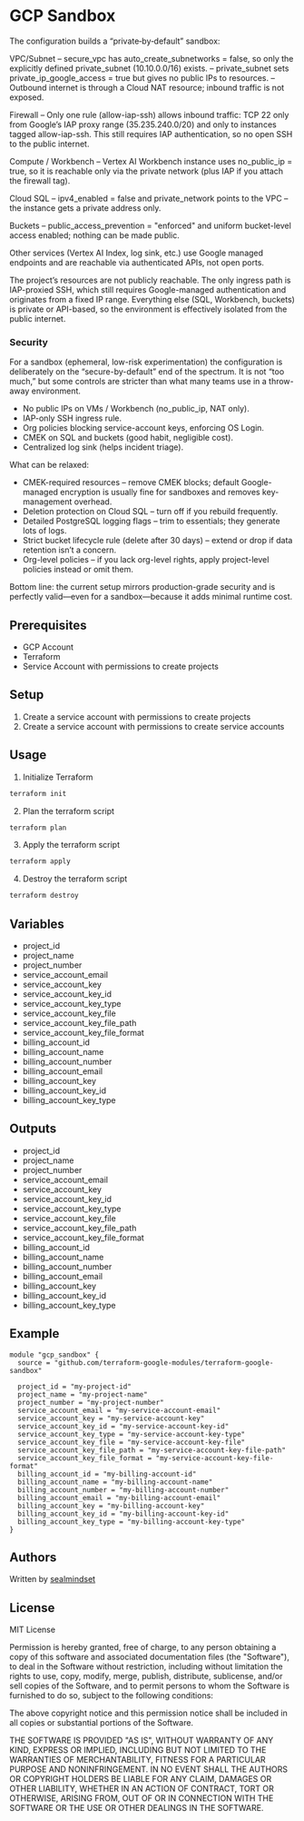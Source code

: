 # GCP Sandbox

The configuration builds a “private‐by‐default” sandbox:

VPC/Subnet
– secure_vpc has auto_create_subnetworks = false, so only the explicitly defined private_subnet (10.10.0.0/16) exists.
– private_subnet sets private_ip_google_access = true but gives no public IPs to resources.
– Outbound internet is through a Cloud NAT resource; inbound traffic is not exposed.

Firewall
– Only one rule (allow-iap-ssh) allows inbound traffic: TCP 22 only from Google’s IAP proxy range (35.235.240.0/20) and only to instances tagged allow-iap-ssh. This still requires IAP authentication, so no open SSH to the public internet.

Compute / Workbench
– Vertex AI Workbench instance uses no_public_ip = true, so it is reachable only via the private network (plus IAP if you attach the firewall tag).

Cloud SQL
– ipv4_enabled = false and private_network points to the VPC – the instance gets a private address only.

Buckets
– public_access_prevention = "enforced" and uniform bucket-level access enabled; nothing can be made public.

Other services (Vertex AI Index, log sink, etc.) use Google managed endpoints and are reachable via authenticated APIs, not open ports.

The project’s resources are not publicly reachable. The only ingress path is IAP-proxied SSH, which still requires Google-managed authentication and originates from a fixed IP range. Everything else (SQL, Workbench, buckets) is private or API-based, so the environment is effectively isolated from the public internet.

### Security

For a sandbox (ephemeral, low-risk experimentation) the configuration is deliberately on the “secure-by-default” end of the spectrum. It is not “too much,” but some controls are stricter than what many teams use in a throw-away environment.

- No public IPs on VMs / Workbench (no_public_ip, NAT only).
- IAP-only SSH ingress rule.
- Org policies blocking service-account keys, enforcing OS Login.
- CMEK on SQL and buckets (good habit, negligible cost).
- Centralized log sink (helps incident triage).

What can be relaxed:

- CMEK-required resources – remove CMEK blocks; default Google-managed encryption is usually fine for sandboxes and removes key-management overhead.
- Deletion protection on Cloud SQL – turn off if you rebuild frequently.
- Detailed PostgreSQL logging flags – trim to essentials; they generate lots of logs.
- Strict bucket lifecycle rule (delete after 30 days) – extend or drop if data retention isn’t a concern.
- Org-level policies – if you lack org-level rights, apply project-level policies instead or omit them.

Bottom line: the current setup mirrors production-grade security and is perfectly valid—even for a sandbox—because it adds minimal runtime cost. 

## Prerequisites

- GCP Account
- Terraform
- Service Account with permissions to create projects

## Setup

1. Create a service account with permissions to create projects
2. Create a service account with permissions to create service accounts

## Usage

1. Initialize Terraform
```bash
terraform init
```

2. Plan the terraform script
```bash
terraform plan
```

3. Apply the terraform script
```bash
terraform apply
```

4. Destroy the terraform script
```bash
terraform destroy
```

## Variables

- project_id
- project_name
- project_number
- service_account_email
- service_account_key
- service_account_key_id
- service_account_key_type
- service_account_key_file
- service_account_key_file_path
- service_account_key_file_format
- billing_account_id
- billing_account_name
- billing_account_number
- billing_account_email
- billing_account_key
- billing_account_key_id
- billing_account_key_type

## Outputs

- project_id
- project_name
- project_number
- service_account_email
- service_account_key
- service_account_key_id
- service_account_key_type
- service_account_key_file
- service_account_key_file_path
- service_account_key_file_format
- billing_account_id
- billing_account_name
- billing_account_number
- billing_account_email
- billing_account_key
- billing_account_key_id
- billing_account_key_type

## Example

```hcl
module "gcp_sandbox" {
  source = "github.com/terraform-google-modules/terraform-google-sandbox"

  project_id = "my-project-id"
  project_name = "my-project-name"
  project_number = "my-project-number"
  service_account_email = "my-service-account-email"
  service_account_key = "my-service-account-key"
  service_account_key_id = "my-service-account-key-id"
  service_account_key_type = "my-service-account-key-type"
  service_account_key_file = "my-service-account-key-file"
  service_account_key_file_path = "my-service-account-key-file-path"
  service_account_key_file_format = "my-service-account-key-file-format"
  billing_account_id = "my-billing-account-id"
  billing_account_name = "my-billing-account-name"
  billing_account_number = "my-billing-account-number"
  billing_account_email = "my-billing-account-email"
  billing_account_key = "my-billing-account-key"
  billing_account_key_id = "my-billing-account-key-id"
  billing_account_key_type = "my-billing-account-key-type"
}
```

## Authors

Written by [sealmindset](https://github.com/sealmindset)

## License

MIT License

Permission is hereby granted, free of charge, to any person obtaining a copy
of this software and associated documentation files (the "Software"), to deal
in the Software without restriction, including without limitation the rights
to use, copy, modify, merge, publish, distribute, sublicense, and/or sell
copies of the Software, and to permit persons to whom the Software is
furnished to do so, subject to the following conditions:

The above copyright notice and this permission notice shall be included in all
copies or substantial portions of the Software.

THE SOFTWARE IS PROVIDED "AS IS", WITHOUT WARRANTY OF ANY KIND, EXPRESS OR
IMPLIED, INCLUDING BUT NOT LIMITED TO THE WARRANTIES OF MERCHANTABILITY,
FITNESS FOR A PARTICULAR PURPOSE AND NONINFRINGEMENT. IN NO EVENT SHALL THE
AUTHORS OR COPYRIGHT HOLDERS BE LIABLE FOR ANY CLAIM, DAMAGES OR OTHER
LIABILITY, WHETHER IN AN ACTION OF CONTRACT, TORT OR OTHERWISE, ARISING FROM,
OUT OF OR IN CONNECTION WITH THE SOFTWARE OR THE USE OR OTHER DEALINGS IN THE
SOFTWARE.

